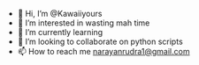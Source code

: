 - 👋 Hi, I’m @Kawaiiyours
- 👀 I’m interested in wasting mah time
- 🌱 I’m currently learning 
- 💞️ I’m looking to collaborate on python scripts
- 📫 How to reach me narayanrudra1@gmail.com

<!---
Kawaiiyours/Kawaiiyours is a ✨ special ✨ repository because its `Kawaii.md` (this file) appears on your GitHub profile.
You can click the Preview link to take a look at your changes.
--->
